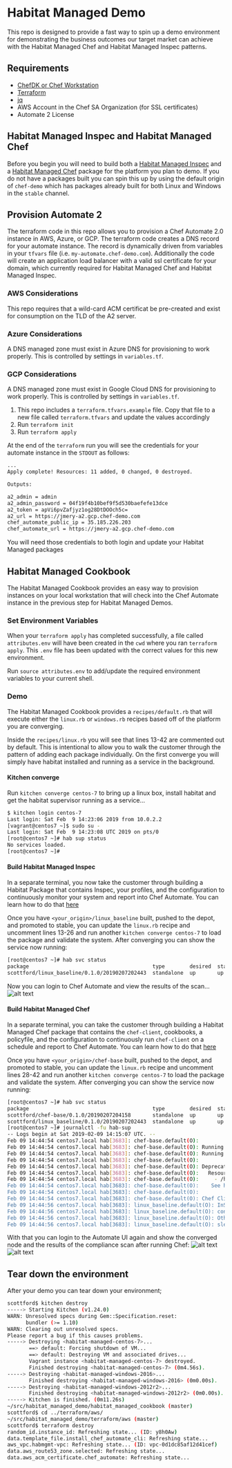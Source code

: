 # Habitat Managed Demo

This repo is designed to provide a fast way to spin up a demo environment for demonstrating the business outcomes our target market can achieve with the Habitat Managed Chef and Habitat Managed Inspec patterns.

## Requirements

- [ChefDK or Chef Workstation](https://downloads.chef.io)
- [Terraform](https://terraform.io)
- [jq](https://stedolan.github.io/jq/)
- AWS Account in the Chef SA Organization (for SSL certificates)
- Automate 2 License

## Habitat Managed Inspec and Habitat Managed Chef

Before you begin you will need to build both a [Habitat Managed Inspec](https://github.com/chef/habitat_managed_inspec) and a [Habitat Managed Chef](https://github.com/chef/habitat_managed_chef) package for the platform you plan to demo. If you do not have a packages built you can spin this up by using the default origin of `chef-demo` which has packages already built for both Linux and Windows in the `stable` channel.

## Provision Automate 2

The terraform code in this repo allows you to provision a Chef Automate 2.0 instance in AWS, Azure, or GCP. The terraform code creates a DNS record for your automate instance.  The record is dynamically driven from variables in your `tfvars` file (i.e. `my-automate.chef-demo.com`). Additionally the code will create an application load balancer with a valid ssl certificate for your domain, which currently required for Habitat Managed Chef and Habitat Managed Inspec.

### AWS Considerations

This repo requires that a wild-card ACM certificat be pre-created and exist for consumption on the TLD of the A2 server.

### Azure Considerations

A DNS managed zone must exist in Azure DNS for provisioning to work properly.  This is controlled by settings in `variables.tf`.

### GCP Considerations

A DNS managed zone must exist in Google Cloud DNS for provisioning to work properly.  This is controlled by settings in `variables.tf`.

1. This repo includes a `terraform.tfvars.example` file. Copy that file to a new file called `terraform.tfvars` and update the values accordingly
2. Run `terraform init`
3. Run `terraform apply`

At the end of the `terraform` run you will see the credentials for your automate instance in the `STDOUT` as follows:

```bash
...
Apply complete! Resources: 11 added, 0 changed, 0 destroyed.

Outputs:

a2_admin = admin
a2_admin_password = 04f19f4b10bef9f5d530baefefe13dce
a2_token = apVi6pvZafjyz1og28DtDOOch5c=
a2_url = https://jmery-a2.gcp.chef-demo.com
chef_automate_public_ip = 35.185.226.203
chef_automate_url = https://jmery-a2.gcp.chef-demo.com
```

You will need those credentials to both login and update your Habitat Managed packages

## Habitat Managed Cookbook

The Habitat Managed Cookbook provides an easy way to provision instances on your local workstation that will check into the Chef Automate instance in the previous step for Habitat Managed Demos.

### Set Environment Variables

When your `terraform apply` has completed successfully, a file called `attributes.env` will have been created in the `cwd` where you ran `terraform apply`.  This `.env` file has been updated with the correct values for this new environment.

Run `source attributes.env` to add/update the required environment variables to your current shell.

### Demo

The Habitat Managed Cookbook provides a `recipes/default.rb` that will execute either the `linux.rb` or `windows.rb` recipes based off of the platform you are converging.

Inside the `recipes/linux.rb` you will see that lines 13-42 are commented out by default. This is intentional to allow you to walk the customer through the pattern of adding each package individually. On the first converge you will simply have habitat installed and running as a service in the background.

#### Kitchen converge

Run `kitchen converge centos-7` to bring up a linux box, install habitat and get the habitat supervisor running as a service...

```bash
$ kitchen login centos-7
Last login: Sat Feb  9 14:23:06 2019 from 10.0.2.2
[vagrant@centos7 ~]$ sudo su -
Last login: Sat Feb  9 14:23:08 UTC 2019 on pts/0
[root@centos7 ~]# hab sup status
No services loaded.
[root@centos7 ~]#
```

#### Build Habitat Managed Inspec

In a separate terminal, you now take the customer through building a Habitat Package that contains Inspec, your profiles, and the configuration to continuously monitor your system and report into Chef Automate. You can learn how to do that [here](https://github.com/chef/habitat_managed_inspec)

Once you have `<your_origin>/linux_baseline` built, pushed to the depot, and promoted to stable, you can update the `linux.rb` recipe and uncomment lines 13-26 and run another `kitchen converge centos-7` to load the package and validate the system. After converging you can show the service now running:

```bash
[root@centos7 ~]# hab svc status
package                                        type        desired  state  elapsed (s)  pid   group
scottford/linux_baseline/0.1.0/20190207202443  standalone  up       up     6            4113  linux_baseline.default
```

Now you can login to Chef Automate and view the results of the scan...
![alt text](images/automate_compliance.jpg "Automate UI - Compliance failing")

#### Build Habitat Managed Chef

In a separate terminal, you can take the customer through building a Habitat Managed Chef package that contains the `chef-client`, cookbooks, a policyfile, and the configuration to continuously run `chef-client` on a schedule and report to Chef Automate. You can learn how to do that [here](https://github.com/chef/habitat_managed_chef)

Once you have `<your_origin>/chef-base` built, pushed to the depot, and promoted to stable, you can update the `linux.rb` recipe and uncomment lines 28-42 and run another `kitchen converge centos-7` to load the package and validate the system. After converging you can show the service now running:

```bash
[root@centos7 ~]# hab svc status
package                                        type        desired  state  elapsed (s)  pid   group
scottford/chef-base/0.1.0/20190207204158       standalone  up       up     3            9919  chef-base.default
scottford/linux_baseline/0.1.0/20190207202443  standalone  up       up     818          4113  linux_baseline.default
[root@centos7 ~]# journalctl -fu hab-sup
-- Logs begin at Sat 2019-02-09 14:15:07 UTC. --
Feb 09 14:44:54 centos7.local hab[3683]: chef-base.default(O):
Feb 09 14:44:54 centos7.local hab[3683]: chef-base.default(O): Running handlers:
Feb 09 14:44:54 centos7.local hab[3683]: chef-base.default(O): Running handlers complete
Feb 09 14:44:54 centos7.local hab[3683]: chef-base.default(O):
Feb 09 14:44:54 centos7.local hab[3683]: chef-base.default(O): Deprecated features used!
Feb 09 14:44:54 centos7.local hab[3683]: chef-base.default(O):   Resource sysctl_param from a cookbook is overriding the resource from the client. Please upgrade your cookbook or remove the cookbook from your run_list before the next major release of Chef. at 1 location:
Feb 09 14:44:54 centos7.local hab[3683]: chef-base.default(O):     - /hab/pkgs/chef/chef-client/14.10.9/20190129215404/chef/lib/chef/log.rb:51:in `caller_location'
Feb 09 14:44:54 centos7.local hab[3683]: chef-base.default(O):    See https://docs.chef.io/deprecations_map_collision.html for further details.
Feb 09 14:44:54 centos7.local hab[3683]: chef-base.default(O):
Feb 09 14:44:54 centos7.local hab[3683]: chef-base.default(O): Chef Client finished, 3/88 resources updated in 05 seconds
Feb 09 14:44:56 centos7.local hab[3683]: linux_baseline.default(O): InSpec run did not complete successfully. If you do not see any errors above,
Feb 09 14:44:56 centos7.local hab[3683]: linux_baseline.default(O): control failures were detected. Check the InSpec results here for details:
Feb 09 14:44:56 centos7.local hab[3683]: linux_baseline.default(O): Otherwise, troubleshoot any errors shown above.
Feb 09 14:44:56 centos7.local hab[3683]: linux_baseline.default(O): sleeping for 30 seconds
```

With that you can login to the Automate UI again and show the converged node and the results of the compliance scan after running Chef:
![alt text](images/automate_client_run.png "Automate UI - chef-client")
![alt text](images/automate_compliance2.jpg "Automate UI - compliance passing")

## Tear down the environment

After your demo you can tear down your environment;

```bash
scottford$ kitchen destroy
-----> Starting Kitchen (v1.24.0)
WARN: Unresolved specs during Gem::Specification.reset:
      bundler (>= 1.10)
WARN: Clearing out unresolved specs.
Please report a bug if this causes problems.
-----> Destroying <habitat-managed-centos-7>...
       ==> default: Forcing shutdown of VM...
       ==> default: Destroying VM and associated drives...
       Vagrant instance <habitat-managed-centos-7> destroyed.
       Finished destroying <habitat-managed-centos-7> (0m4.56s).
-----> Destroying <habitat-managed-windows-2016>...
       Finished destroying <habitat-managed-windows-2016> (0m0.00s).
-----> Destroying <habitat-managed-windows-2012r2>...
       Finished destroying <habitat-managed-windows-2012r2> (0m0.00s).
-----> Kitchen is finished. (0m11.26s)
~/src/habitat_managed_demo/habitat_managed_cookbook (master)
scottford$ cd ../terraform/aws/
~/src/habitat_managed_demo/terraform/aws (master)
scottford$ terraform destroy
random_id.instance_id: Refreshing state... (ID: y8h0Aw)
data.template_file.install_chef_automate_cli: Refreshing state...
aws_vpc.habmgmt-vpc: Refreshing state... (ID: vpc-0d1dc85af12d41cef)
data.aws_route53_zone.selected: Refreshing state...
data.aws_acm_certificate.chef_automate: Refreshing state...
```
